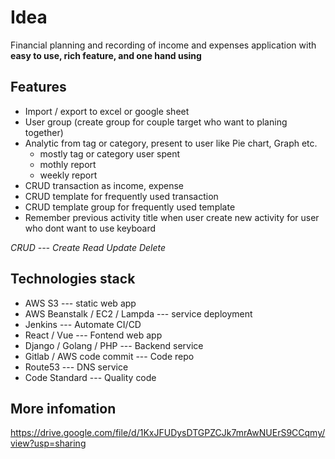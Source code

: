 # Idea
Financial planning and recording of income and expenses application with **easy to use, rich feature, and one hand using**

## Features
- Import / export to excel or google sheet
- User group (create group for couple target who want to planing together) 
- Analytic from tag or category, present to user like Pie chart, Graph etc. 
	- mostly tag or category user spent
	- mothly report
	- weekly report
- CRUD transaction as income, expense
- CRUD template for frequently used transaction
- CRUD template group for frequently used template
- Remember previous activity title when user create new activity for user who dont want to use keyboard

*CRUD --- Create Read Update Delete*

## Technologies stack
- AWS S3 --- static web app
- AWS Beanstalk / EC2 / Lampda --- service deployment
- Jenkins --- Automate CI/CD
- React / Vue --- Fontend web app
- Django / Golang / PHP --- Backend service
- Gitlab / AWS code commit --- Code repo
- Route53 --- DNS service
- Code Standard --- Quality code

## More infomation
https://drive.google.com/file/d/1KxJFUDysDTGPZCJk7mrAwNUErS9CCqmy/view?usp=sharing
